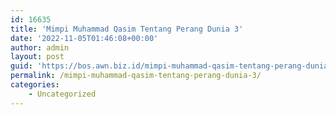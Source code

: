 ```yaml
---
id: 16635
title: 'Mimpi Muhammad Qasim Tentang Perang Dunia 3'
date: '2022-11-05T01:46:08+00:00'
author: admin
layout: post
guid: 'https://bos.awn.biz.id/mimpi-muhammad-qasim-tentang-perang-dunia-3/'
permalink: /mimpi-muhammad-qasim-tentang-perang-dunia-3/
categories:
    - Uncategorized
---
```


